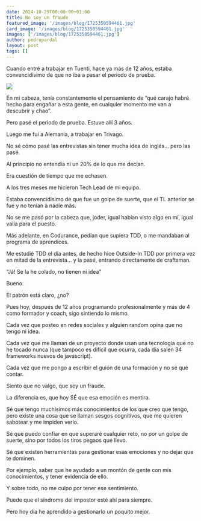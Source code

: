 ```yaml
---
date: 2024-10-29T00:00:00+01:00
title: No soy un fraude
featured_image: '/images/blog/1725350594461.jpg'
card_image: '/images/blog/1725350594461.jpg'
images: ['/images/blog/1725350594461.jpg']
author: pedropardal
layout: post
tags: []
---
```


Cuando entré a trabajar en Tuenti, hace ya más de 12 años, estaba convencidísimo de que no iba a pasar el periodo de prueba.

![](/images/blog/1725350594461.jpg)

En mi cabeza, tenía constantemente el pensamiento de “qué carajo habré hecho para engañar a esta gente, en cualquier momento me van a descubrir y chao”.

Pero pasé el periodo de prueba. Estuve allí 3 años.

Luego me fui a Alemania, a trabajar en Trivago.

No sé cómo pasé las entrevistas sin tener mucha idea de inglés… pero las pasé.

Al principio no entendía ni un 20% de lo que me decían.

Era cuestión de tiempo que me echasen.

A los tres meses me hicieron Tech Lead de mi equipo.

Estaba convencidisimo de que fue un golpe de suerte, que el TL anterior se fue y no tenían a nadie más.

No se me pasó por la cabeza que, joder, igual habían visto algo en mí, igual valía para el puesto.

Más adelante, en Codurance, pedían que supiera TDD, o me mandaban al programa de aprendices.

Me estudié TDD el día antes, de hecho hice Outside-In TDD por primera vez en mitad de la entrevista… y la pasé, entrando directamente de craftsman.

“Já! Se la he colado, no tienen ni idea”

Bueno.

El patrón está claro, ¿no?

Pues hoy, después de 12 años programando profesionalmente y más de 4 como formador y coach, sigo sintiendo lo mismo. 

Cada vez que posteo en redes sociales y alguien random opina que no tengo ni idea.

Cada vez que me llaman de un proyecto donde usan una tecnología que no he tocado nunca (que tampoco es difícil que ocurra, cada día salen 34 frameworks nuevos de javascript).

Cada vez que me pongo a escribir el guión de una formación y no sé qué contar.

Siento que no valgo, que soy un fraude.

La diferencia es, que hoy SÉ que esa emoción es mentira.

Sé que tengo muchísimos más conocimientos de los que creo que tengo, pero existe una cosa que se llaman sesgos cognitivos, que me quieren sabotear y me impiden verlo.

Sé que puedo confiar en que superaré cualquier reto, no por un golpe de suerte, sino por todos los tiros pegaos que llevo.

Sé que existen herramientas para gestionar esas emociones y no dejar que te dominen.

Por ejemplo, saber que he ayudado a un montón de gente con mis conocimientos, y tener evidencia de ello.

Y sobre todo, no me culpo por tener ese sentimiento.

Puede que el síndrome del impostor esté ahí para siempre.

Pero hoy día he aprendido a gestionarlo un poquito mejor.
